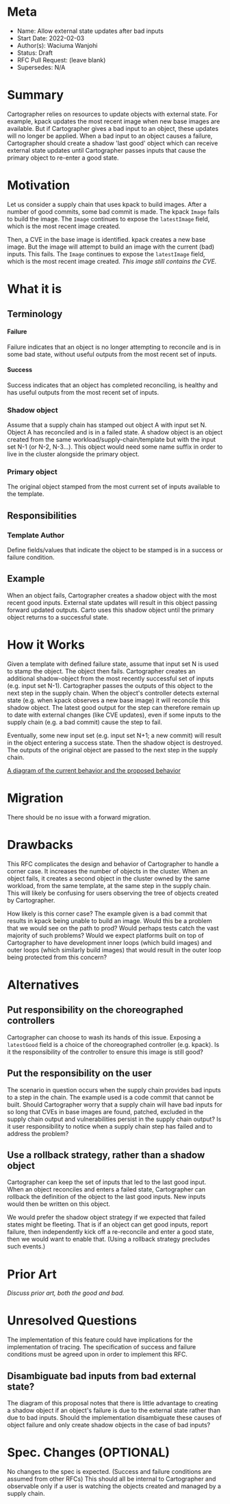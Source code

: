 # Meta
[meta]: #meta
- Name: Allow external state updates after bad inputs
- Start Date: 2022-02-03
- Author(s): Waciuma Wanjohi
- Status: Draft <!-- Acceptable values: Draft, Approved, On Hold, Superseded -->
- RFC Pull Request: (leave blank)
- Supersedes: N/A

# Summary
[summary]: #summary

Cartographer relies on resources to update objects with external state.
For example, kpack updates the most recent image when new base images are
available. But if Cartographer gives a bad input to an object, these updates
will no longer be applied. When a bad input to an object causes a failure,
Cartographer should create a shadow 'last good' object which can receive
external state updates until Cartographer passes inputs that cause the primary
object to re-enter a good state.

# Motivation
[motivation]: #motivation

Let us consider a supply chain that uses kpack to build images. After a
number of good commits, some bad commit is made. The kpack `Image` fails to
build the image. The `Image` continues to expose the `latestImage` field,
which is the most recent image created.

Then, a CVE in the base image is identified. kpack creates a new base image.
But the image will attempt to build an image with the current (bad) inputs. This
fails. The `Image` continues to expose the `latestImage` field,
which is the most recent image created. _This image still contains the CVE._

# What it is
[what-it-is]: #what-it-is

## Terminology

#### Failure
Failure indicates that an object is no longer attempting to reconcile and is in some bad state,
without useful outputs from the most recent set of inputs.

#### Success
Success indicates that an object has completed reconciling, is healthy and has useful outputs
from the most recent set of inputs.

### Shadow object
Assume that a supply chain has stamped out object A with input set N. Object A has reconciled
and is in a failed state. A shadow object is an object created from the same
workload/supply-chain/template but with the input set N-1 (or N-2, N-3...). This object would
need some name suffix in order to live in the cluster alongside the primary object.

### Primary object
The original object stamped from the most current set of inputs available to the template.

## Responsibilities

### Template Author
Define fields/values that indicate the object to be stamped is in a success or failure condition.

## Example

When an object fails, Cartographer creates a shadow object with the most recent good inputs.
External state updates will result in this object passing forward updated outputs. Carto uses
this shadow object until the primary object returns to a successful state.

# How it Works
[how-it-works]: #how-it-works

Given a template with defined failure state, assume that input set N is used to stamp the object.
The object then fails. Cartographer creates an additional shadow-object from the most recently
successful set of inputs (e.g. input set N-1). Cartographer passes the outputs of this object to the
next step in the supply chain. When the object's controller detects external state (e.g. when kpack
observes a new base image) it will reconcile this shadow object. The latest good output for the
step can therefore remain up to date with external changes (like CVE updates), even if some
inputs to the supply chain (e.g. a bad commit) cause the step to fail.

Eventually, some new input set (e.g. input set N+1; a new commit) will result in the object
entering a success state. Then the shadow object is destroyed. The outputs of the original object
are passed to the next step in the supply chain.

[A diagram of the current behavior and the proposed behavior](https://miro.com/app/board/uXjVOQeAuiU=/?invite_link_id=832395482222)

# Migration
[migration]: #migration

There should be no issue with a forward migration.

# Drawbacks
[drawbacks]: #drawbacks

This RFC complicates the design and behavior of Cartographer to handle a corner case. It increases the number
of objects in the cluster. When an object fails, it creates a second object in the cluster owned by the
same workload, from the same template, at the same step in the supply chain. This will likely be
confusing for users observing the tree of objects created by Cartographer.

How likely is this corner case? The example given is a bad commit that results in kpack being unable to
build an image. Would this be a problem that we would see on the path to prod? Would perhaps tests catch
the vast majority of such problems? Would we expect platforms built on top of Cartographer to have
development inner loops (which build images) and outer loops (which similarly build images) that would
result in the outer loop being protected from this concern?

# Alternatives
[alternatives]: #alternatives

## Put responsibility on the choreographed controllers

Cartographer can choose to wash its hands of this issue. Exposing a
`latestGood` field is a choice of the choreographed controller (e.g. kpack).
Is it the responsibility of the controller to ensure this image is still good?

## Put the responsibility on the user

The scenario in question occurs when the supply chain provides bad inputs
to a step in the chain. The example used is a code commit that cannot be built.
Should Cartographer worry that a supply chain will have bad inputs for so long
that CVEs in base images are found, patched, excluded in the supply chain output
and vulnerabilities persist in the supply chain output? Is it user responsibility
to notice when a supply chain step has failed and to address the problem?

## Use a rollback strategy, rather than a shadow object

Cartographer can keep the set of inputs that led to the last good input. When an
object reconciles and enters a failed state, Cartographer can rollback the definition
of the object to the last good inputs. New inputs would then be written on this object.

We would prefer the shadow object strategy if we expected that failed states might be
fleeting. That is if an object can get good inputs, report failure, then independently
kick off a re-reconcile and enter a good state, then we would want to enable that.
(Using a rollback strategy precludes such events.)

# Prior Art
[prior-art]: #prior-art

_Discuss prior art, both the good and bad._

# Unresolved Questions
[unresolved-questions]: #unresolved-questions

The implementation of this feature could have implications for the implementation
of tracing. The specification of success and failure conditions must be agreed upon in order to
implement this RFC.

## Disambiguate bad inputs from bad external state?

The diagram of this proposal notes that there is little advantage to creating a shadow object if
an object's failure is due to the external state rather than due to bad inputs. Should the implementation
disambiguate these causes of object failure and only create shadow objects in the case of bad inputs?

# Spec. Changes (OPTIONAL)
[spec-changes]: #spec-changes

No changes to the spec is expected. (Success and failure conditions are assumed from other RFCs)
This should all be internal to Cartographer and observable only if a user is watching the objects
created and managed by a supply chain.
